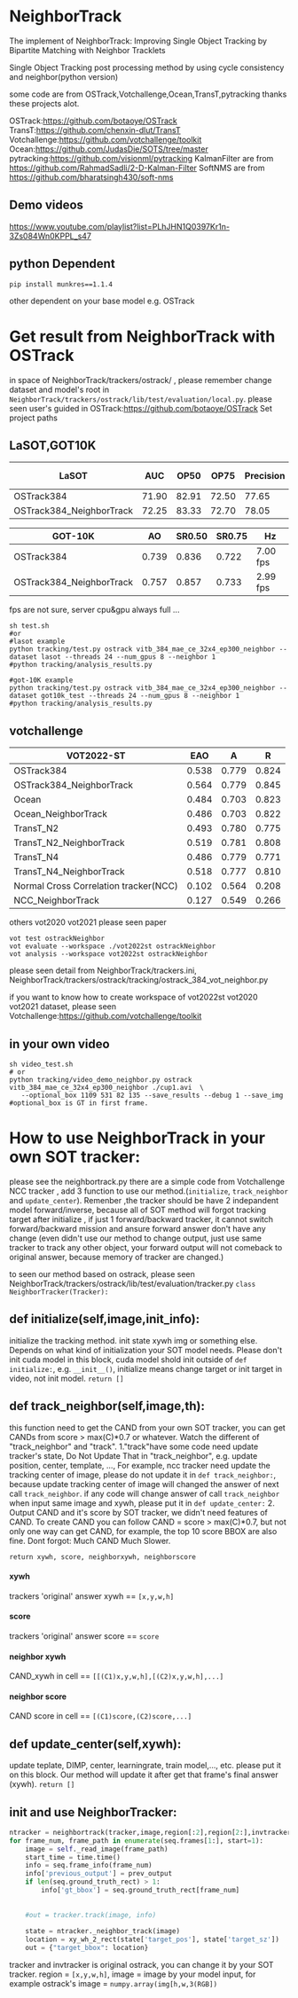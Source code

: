 # NeighborTrack
The implement of NeighborTrack: Improving Single Object Tracking by Bipartite Matching with Neighbor Tracklets

Single Object Tracking post processing method by using cycle consistency and neighbor(python version)  

some code are from OSTrack,Votchallenge,Ocean,TransT,pytracking thanks these projects alot.

OSTrack:https://github.com/botaoye/OSTrack
TransT:https://github.com/chenxin-dlut/TransT
Votchallenge:https://github.com/votchallenge/toolkit
Ocean:https://github.com/JudasDie/SOTS/tree/master
pytracking:https://github.com/visionml/pytracking
KalmanFilter are from https://github.com/RahmadSadli/2-D-Kalman-Filter
SoftNMS are from https://github.com/bharatsingh430/soft-nms

## Demo videos
https://www.youtube.com/playlist?list=PLhJHN1Q0397Kr1n-3Zs084Wn0KPPL_s47
## python Dependent 
```shell
pip install munkres==1.1.4
```
other dependent on your base model e.g. OSTrack

# Get result from NeighborTrack with OSTrack
in space of NeighborTrack/trackers/ostrack/ , please remember change dataset and model's root in `NeighborTrack/trackers/ostrack/lib/test/evaluation/local.py`. please seen user's guided in OSTrack:https://github.com/botaoye/OSTrack Set project paths

## LaSOT,GOT10K
|LaSOT|AUC|OP50|OP75|Precision|Norm Precision|
|---|---|---|---|---|---|
|OSTrack384| 71.90      | 82.91      | 72.50      | 77.65        | 81.40             |
|OSTrack384_NeighborTrack| 72.25      | 83.33      | 72.70      | 78.05        | 81.82             |
			
|GOT-10K|AO|SR0.50|SR0.75|Hz|
|---|---|---|---|---|
|OSTrack384| 0.739|	0.836|	0.722|	7.00 fps|
|OSTrack384_NeighborTrack| 0.757|	0.857|	0.733|	2.99 fps|


fps are not sure, server cpu&gpu always full ...
```shell 
sh test.sh
#or
#lasot example
python tracking/test.py ostrack vitb_384_mae_ce_32x4_ep300_neighbor --dataset lasot --threads 24 --num_gpus 8 --neighbor 1
#python tracking/analysis_results.py 

#got-10K example
python tracking/test.py ostrack vitb_384_mae_ce_32x4_ep300_neighbor --dataset got10k_test --threads 24 --num_gpus 8 --neighbor 1 
#python tracking/analysis_results.py 

```
## votchallenge
|VOT2022-ST|EAO|A|R|
|---|---|---|---|
|OSTrack384| 0.538|	0.779|	0.824|
|OSTrack384_NeighborTrack| 0.564|	0.779|	0.845|
|Ocean| 0.484|	0.703|	0.823|
|Ocean_NeighborTrack| 0.486|	0.703|	0.822|
|TransT_N2| 0.493|	0.780|	0.775|
|TransT_N2_NeighborTrack| 0.519|	0.781|	0.808|
|TransT_N4| 0.486|	0.779|	0.771|
|TransT_N4_NeighborTrack| 0.518|	0.777|	0.810|
|Normal Cross Correlation tracker(NCC)| 0.102|	0.564|	0.208|
|NCC_NeighborTrack| 0.127|	0.549|	0.266|

others vot2020 vot2021 please seen paper

```shell
vot test ostrackNeighbor
vot evaluate --workspace ./vot2022st ostrackNeighbor
vot analysis --workspace vot2022st ostrackNeighbor
```
please seen detail from NeighborTrack/trackers.ini, NeighborTrack/trackers/ostrack/tracking/ostrack_384_vot_neighbor.py 

if you want to know how to create workspace of vot2022st vot2020 vot2021 dataset, please seen Votchallenge:https://github.com/votchallenge/toolkit

## in your own video
```shell 
sh video_test.sh
# or
python tracking/video_demo_neighbor.py ostrack vitb_384_mae_ce_32x4_ep300_neighbor ./cup1.avi  \
   --optional_box 1109 531 82 135 --save_results --debug 1 --save_img
#optional_box is GT in first frame.
```

# How to use NeighborTrack in your own SOT tracker:
please see the neighbortrack.py there are a simple code from Votchallenge NCC tracker , add 3 function to use our method.(`initialize`, `track_neighbor` and `update_center`). Remenber ,the tracker should be have 2 indepandent model forward/inverse, because all of SOT method will forgot tracking target after initialize , if just 1 forward/backward tracker, it cannot switch forward/backward mission and ansure forward answer don't have any change (even didn't use our method to change output, just use same tracker to track any other object, your forward output will not comeback to original answer, because memory of tracker are changed.) 

to seen our method based on ostrack, please seen NeighborTrack/trackers/ostrack/lib/test/evaluation/tracker.py ```class NeighborTracker(Tracker):```



## def initialize(self,image,init_info):
initialize the tracking method. init state xywh img or something else. Depends on what kind of initialization your SOT model needs. Please don't init cuda model in this block, cuda model 
  shold init outside of `def initialize:`, e.g. `__init__()`, initialize means change target or init target in video, not init model.
`return []`
## def track_neighbor(self,image,th):
this function need to get the CAND from your own SOT tracker, you can get CANDs from score > max(C)*0.7 or whatever. Watch the different of "track_neighbor" and "track". 1."track"have some code need update tracker's state,  Do Not Update That in "track_neighbor", e.g. update position, center, template, ..., For example, ncc tracker need update the tracking center of image, please do not update it in `def track_neighbor:`, because update tracking center of image will changed the answer of next call `track_neighbor`. if any code will change answer of call `track_neighbor` when input same image and xywh, please put it in `def update_center:` 2. Output CAND and it's score by SOT tracker, we didn't need features of CAND. To create CAND you can follow CAND = score > max(C)*0.7, but not only one way can get CAND, for example, the top 10 score BBOX are also fine. Dont forgot: Much CAND Much Slower. 
 

`return xywh, score, neighborxywh, neighborscore`
#### xywh 
trackers 'original' answer xywh == `[x,y,w,h]`
#### score 
trackers 'original' answer score == `score`
#### neighbor xywh
CAND_xywh in cell == `[[(C1)x,y,w,h],[(C2)x,y,w,h],...]`
#### neighbor score
CAND score in cell == `[(C1)score,(C2)score,...]`
## def update_center(self,xywh):
update teplate, DIMP, center, learningrate, train model,..., etc. please put it on this block. Our method will update it after get that frame's final answer (xywh).
`return []`

## init and use NeighborTracker:

```python
ntracker = neighbortrack(tracker,image,region[:2],region[2:],invtracker=invtracker)
for frame_num, frame_path in enumerate(seq.frames[1:], start=1):
    image = self._read_image(frame_path)
    start_time = time.time()
    info = seq.frame_info(frame_num)
    info['previous_output'] = prev_output
    if len(seq.ground_truth_rect) > 1:
        info['gt_bbox'] = seq.ground_truth_rect[frame_num]
                
                
    #out = tracker.track(image, info)
        
    state = ntracker._neighbor_track(image)
    location = xy_wh_2_rect(state['target_pos'], state['target_sz'])
    out = {"target_bbox": location}
```

tracker and invtracker is original ostrack, you can change it by your SOT tracker.
region = `[x,y,w,h]`, 
image = image by your model input, for example ostrack's image = `numpy.array(img[h,w,3(RGB])`

